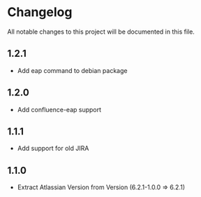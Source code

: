 # Changelog

All notable changes to this project will be documented in this file.

## 1.2.1

- Add eap command to debian package

## 1.2.0

- Add confluence-eap support

## 1.1.1

- Add support for old JIRA

## 1.1.0

- Extract Atlassian Version from Version (6.2.1-1.0.0 => 6.2.1)

